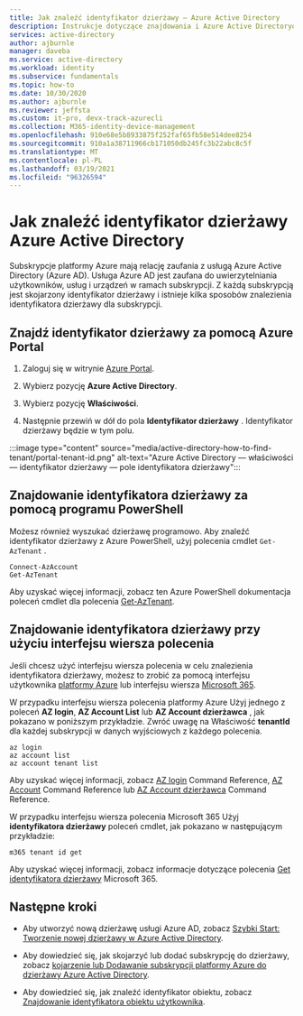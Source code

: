 ```yaml
---
title: Jak znaleźć identyfikator dzierżawy — Azure Active Directory
description: Instrukcje dotyczące znajdowania i Azure Active Directoryowania identyfikatora dzierżawy w istniejącej subskrypcji platformy Azure.
services: active-directory
author: ajburnle
manager: daveba
ms.service: active-directory
ms.workload: identity
ms.subservice: fundamentals
ms.topic: how-to
ms.date: 10/30/2020
ms.author: ajburnle
ms.reviewer: jeffsta
ms.custom: it-pro, devx-track-azurecli
ms.collection: M365-identity-device-management
ms.openlocfilehash: 910e68e5b8933875f252faf65fb58e514dee8254
ms.sourcegitcommit: 910a1a38711966cb171050db245fc3b22abc8c5f
ms.translationtype: MT
ms.contentlocale: pl-PL
ms.lasthandoff: 03/19/2021
ms.locfileid: "96326594"
---
```

# <a name="how-to-find-your-azure-active-directory-tenant-id"></a>Jak znaleźć identyfikator dzierżawy Azure Active Directory

Subskrypcje platformy Azure mają relację zaufania z usługą Azure Active Directory (Azure AD). Usługa Azure AD jest zaufana do uwierzytelniania użytkowników, usług i urządzeń w ramach subskrypcji. Z każdą subskrypcją jest skojarzony identyfikator dzierżawy i istnieje kilka sposobów znalezienia identyfikatora dzierżawy dla subskrypcji.

## <a name="find-tenant-id-through-the-azure-portal"></a>Znajdź identyfikator dzierżawy za pomocą Azure Portal

1. Zaloguj się w witrynie [Azure Portal](https://portal.azure.com).
 
1. Wybierz pozycję **Azure Active Directory**.

1. Wybierz pozycję **Właściwości**.

1. Następnie przewiń w dół do pola **Identyfikator dzierżawy** . Identyfikator dzierżawy będzie w tym polu.

:::image type="content" source="media/active-directory-how-to-find-tenant/portal-tenant-id.png" alt-text="Azure Active Directory — właściwości — identyfikator dzierżawy — pole identyfikatora dzierżawy":::

## <a name="find-tenant-id-with-powershell"></a>Znajdowanie identyfikatora dzierżawy za pomocą programu PowerShell

Możesz również wyszukać dzierżawę programowo. Aby znaleźć identyfikator dzierżawy z Azure PowerShell, użyj polecenia cmdlet `Get-AzTenant` .

```azurepowershell-interactive
Connect-AzAccount
Get-AzTenant
```
   
Aby uzyskać więcej informacji, zobacz ten Azure PowerShell dokumentacja poleceń cmdlet dla polecenia [Get-AzTenant](/powershell/module/az.accounts/get-aztenant).


## <a name="find-tenant-id-with-cli"></a>Znajdowanie identyfikatora dzierżawy przy użyciu interfejsu wiersza polecenia
Jeśli chcesz użyć interfejsu wiersza polecenia w celu znalezienia identyfikatora dzierżawy, możesz to zrobić za pomocą interfejsu użytkownika [platformy Azure](/cli/azure/install-azure-cli) lub interfejsu wiersza [Microsoft 365](https://pnp.github.io/cli-microsoft365/). 

W przypadku interfejsu wiersza polecenia platformy Azure Użyj jednego z poleceń **AZ login**, **AZ Account List** lub **AZ Account dzierżawca** , jak pokazano w poniższym przykładzie. Zwróć uwagę na Właściwość **tenantId** dla każdej subskrypcji w danych wyjściowych z każdego polecenia.

```azurecli-interactive
az login
az account list
az account tenant list
```

Aby uzyskać więcej informacji, zobacz [AZ login](/cli/azure/reference-index#az_login) Command Reference, [AZ Account](/cli/azure/ext/account/account) Command Reference lub [AZ Account dzierżawca](/cli/azure/ext/account/account/tenant) Command Reference.


W przypadku interfejsu wiersza polecenia Microsoft 365 Użyj **identyfikatora dzierżawy** poleceń cmdlet, jak pokazano w następującym przykładzie:
 
```cli
m365 tenant id get
```

Aby uzyskać więcej informacji, zobacz informacje dotyczące polecenia [Get identyfikatora dzierżawy](https://pnp.github.io/cli-microsoft365/cmd/tenant/id/id-get/) Microsoft 365.


## <a name="next-steps"></a>Następne kroki

- Aby utworzyć nową dzierżawę usługi Azure AD, zobacz [Szybki Start: Tworzenie nowej dzierżawy w Azure Active Directory](active-directory-access-create-new-tenant.md).

- Aby dowiedzieć się, jak skojarzyć lub dodać subskrypcję do dzierżawy, zobacz [kojarzenie lub Dodawanie subskrypcji platformy Azure do dzierżawy Azure Active Directory](active-directory-how-subscriptions-associated-directory.md).

- Aby dowiedzieć się, jak znaleźć identyfikator obiektu, zobacz [Znajdowanie identyfikatora obiektu użytkownika](/partner-center/find-ids-and-domain-names#find-the-user-object-id).